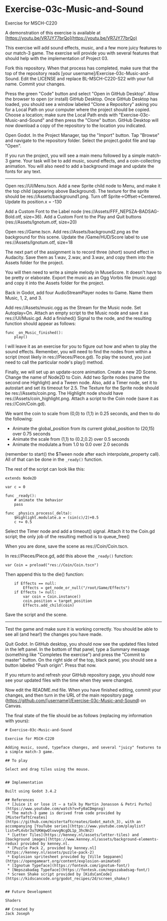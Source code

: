 # Exercise-03c-Music-and-Sound

Exercise for MSCH-C220

A demonstration of this exercise is available at [https://youtu.be/VR7JY77brQo](https://youtu.be/VR7JY77brQo)

This exercise will add sound effects, music, and a few more juicy features to our match-3 game. The exercise will provide you with several features that should help with the implementation of Project 03.

Fork this repository. When that process has completed, make sure that the top of the repository reads [your username]/Exercise-03c-Music-and-Sound. Edit the LICENSE and replace BL-MSCH-C220-S22 with your full name. Commit your changes.

Press the green "Code" button and select "Open in GitHub Desktop". Allow the browser to open (or install) GitHub Desktop. Once GitHub Desktop has loaded, you should see a window labeled "Clone a Repository" asking you for a Local Path on your computer where the project should be copied. Choose a location; make sure the Local Path ends with "Exercise-03c-Music-and-Sound" and then press the "Clone" button. GitHub Desktop will now download a copy of the repository to the location you indicated.

Open Godot. In the Project Manager, tap the "Import" button. Tap "Browse" and navigate to the repository folder. Select the project.godot file and tap "Open".

If you run the project, you will see a main menu followed by a simple match-3 game. Your task will be to add music, sound effects, and a coin-collecting animation. You will also need to add a background image and update the fonts for any text.

---

Open res://UI/Menu.tscn. Add a new Sprite child node to Menu, and make it the top child (appearing above Background). The texture for the sprite should be res://Assets/background1.png. Turn off Sprite->Offset->Centered. Update its position.x = -130

Add a Custom Font to the Label node (res://Assets/FFF_NEPSZA-BADSAG-Bold.otf, size=36). Add a Custom Font to the Play and Quit buttons (res://Assets/Ignotum.otf, size=20)

Open res://Game.tscn. Add res://Assets/background2.png as the background for this scene. Update the /Game/HUD/Score label to use res://Assets/Ignotum.otf, size=18

The next part of the assignment is to record three (short) sound effect in Audacity. Save them as 1.wav, 2.wav, and 3.wav, and copy them into the Assets folder for the project.

You will then need to write a simple melody in MuseScore. It doesn't have to be pretty or elaborate. Export the music as an Ogg Vorbis file (music.ogg) and copy it into the Assets folder for the project.

Back in Godot, add four AudioStreamPlayer nodes to Game. Name them Music, 1, 2, and 3. 

Add res://Assets/music.ogg as the Stream for the Music node. Set Autoplay=On. Attach an empty script to the Music node and save it as res://UI/Music.gd. Add a finished() Signal to the node, and the resulting function should appear as follows:
```
func _on_Music_finished():
	play()
```

I will leave it as an exercise for you to figure out how and when to play the sound effects. Remember, you will need to find the nodes from within a script (most likely in res://Pieces/Piece.gd). To play the sound, you just need to call the particular node's play() method.

Finally, we will set up an update-score animation. Create a new 2D Scene. Change the name of Node2D to Coin. Add two Sprite nodes (name the second one Highlight) and a Tween node. Also, add a Timer node, set it to autostart and set its timeout for 2.5. The Texture for the Sprite node should be res://Assets/coin.png. The Highlight node should have res://Assets/coin_highlight.png. Attach a script to the Coin node (save it as res://Coin/Coin.gd).

We want the coin to scale from (0,0) to (1,1) in 0.25 seconds, and then to do the following:
 * Animate the global_position from its current global_position to (20,15) over 0.75 seconds
 * Animate the scale from (1,1) to (0.2,0.2) over 0.5 seconds
 * Animate the modulate.a from 1.0 to 0.0 over 2.0 seconds

(remember to start() the $Tween node after each interpolate_property call). All of that can be done in the `_ready()` function.

The rest of the script can look like this:
```
extends Node2D

var c = 0

func _ready():
	# animate the behavior
	pass

func _physics_process(_delta):
	$Highlight.modulate.a = (sin(c)/2)+0.5
	c += 0.5
```
Select the Timer node and add a timeout() signal. Attach it to the Coin.gd script; the only job of the resulting method is to queue_free()


When you are done, save the scene as res://Coin/Coin.tscn.

In res://Pieces/Piece.gd, add this above the `_ready()` function:
```
var Coin = preload("res://Coin/Coin.tscn")
```

Then append this to the die() function:
```
	if Effects == null:
		Effects = get_node_or_null("/root/Game/Effects")
	if Effects != null:
		var coin = Coin.instance()
		coin.position = target_position
		Effects.add_child(coin)
```

Save the script and the scene.

---

Test the game and make sure it is working correctly. You should be able to see all (and hear!) the changes you have made.

Quit Godot. In GitHub desktop, you should now see the updated files listed in the left panel. In the bottom of that panel, type a Summary message (something like "Completes the exercise") and press the "Commit to master" button. On the right side of the top, black panel, you should see a button labeled "Push origin". Press that now.

If you return to and refresh your GitHub repository page, you should now see your updated files with the time when they were changed.

Now edit the README.md file. When you have finished editing, commit your changes, and then turn in the URL of the main repository page (https://github.com/[username]/Exercise-03c-Music-and-Sound) on Canvas.

The final state of the file should be as follows (replacing my information with yours):
```
# Exercise-03c-Music-and-Sound

Exercise for MSCH-C220

Adding music, sound, typeface changes, and several "juicy" features to a simple match-3 game.

## To play

Select and drag tiles using the mouse.


## Implementation

Built using Godot 3.4.2

## References
 * [Juice it or lose it — a talk by Martin Jonasson & Petri Purho](https://www.youtube.com/watch?v=Fy0aCDmgnxg)
 * The match-3 game is derived from code provided by [MisterTaftCreates](https://github.com/mistertaftcreates/Godot_match_3), with an accompanying [YouTube series](https://www.youtube.com/playlist?list=PL4vbr3u7UKWqwQlvwvgNcgDL1p_3hcNn2)
 * [Letter Tiles](https://kenney.nl/assets/letter-tiles) and [background images](https://www.kenney.nl/assets/background-elements-redux) provided by kenney.nl.
 * [Puzzle Pack 2, provided by kenney.nl](https://kenney.nl/assets/puzzle-pack-2)
 * Explosion spritesheet provided by [Ville Seppanen](https://opengameart.org/content/explosion-animated)
 * [Ignotum Typeface](https://fontesk.com/ignotum-font/)
 * [Nepszabadag Typeface](https://fontesk.com/nepszabadsag-font/)
 * Screen Shake script provided by [KidsCanCode](https://kidscancode.org/godot_recipes/2d/screen_shake/)
 

## Future Development

Shaders

## Created by 
Jack Joseph
